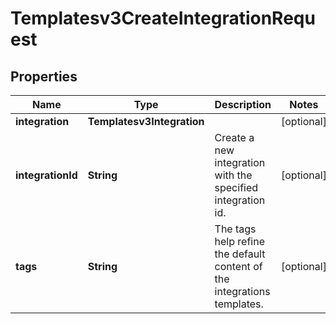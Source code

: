 

# Templatesv3CreateIntegrationRequest


## Properties

| Name | Type | Description | Notes |
|------------ | ------------- | ------------- | -------------|
|**integration** | **Templatesv3Integration** |  |  [optional] |
|**integrationId** | **String** | Create a new integration with the specified integration id. |  [optional] |
|**tags** | **String** | The tags help refine the default content of the integrations templates. |  [optional] |



